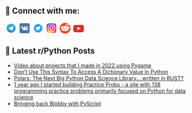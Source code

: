 ## 🔎 Connect with me:
[<img src="https://github.com/bullbesh/bullbesh/blob/main/images/Telegram.png" width="32" height="32" />](https://t.me/bullbesh)
[<img src="https://github.com/bullbesh/bullbesh/blob/main/images/VK.png" width="32" height="32" />](https://vk.com/bullbesh)
[<img src="https://github.com/bullbesh/bullbesh/blob/main/images/Twitter.png" width="32" height="32" />](https://twitter.com/bullbesh1)
[<img src="https://github.com/bullbesh/bullbesh/blob/main/images/Instagram.png" width="32" height="32" />](https://www.instagram.com/bullbesh)
[<img src="https://github.com/bullbesh/bullbesh/blob/main/images/Reddit.png" width="32" height="32" />](https://www.reddit.com/user/bullbesh)
[<img src="https://github.com/bullbesh/bullbesh/blob/main/images/YouTube.png" width="32" height="32" />](https://www.youtube.com/channel/UCtfjRs6uzgq5mfm8S06WTcg)

## 📕 Latest r/Python Posts
<!-- BLOG-POST-LIST:START -->
- [Video about projects that I made in 2022 using Pygame](https://www.reddit.com/r/Python/comments/zzzhzv/video_about_projects_that_i_made_in_2022_using/)
- [Don’t Use This Syntax To Access A Dictionary Value In Python](https://www.reddit.com/r/Python/comments/zzxdoi/dont_use_this_syntax_to_access_a_dictionary_value/)
- [Polars: The Next Big Python Data Science Library... written in RUST?](https://www.reddit.com/r/Python/comments/zzw1ov/polars_the_next_big_python_data_science_library/)
- [1 year ago I started building Practice Probs - a site with 138 programming practice problems primarily focused on Python for data science](https://www.reddit.com/r/Python/comments/zzv4zt/1_year_ago_i_started_building_practice_probs_a/)
- [Bringing back Blobby with PyScript](https://www.reddit.com/r/Python/comments/zzv2d4/bringing_back_blobby_with_pyscript/)
<!-- BLOG-POST-LIST:END -->
